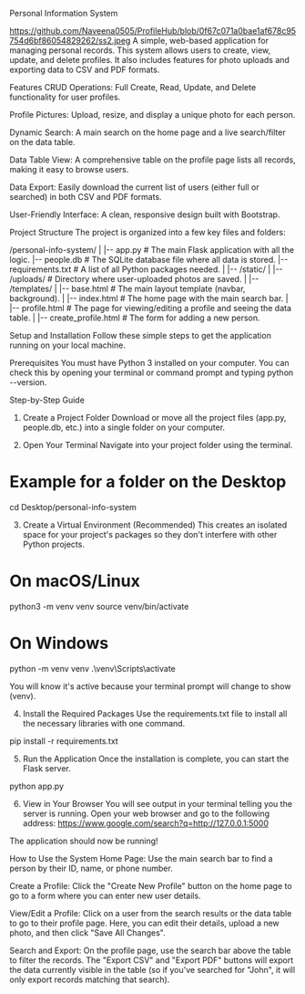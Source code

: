 Personal Information System

https://github.com/Naveena0505/ProfileHub/blob/0f67c071a0bae1af678c95754d6bf86054829262/ss2.jpeg
A simple, web-based application for managing personal records. This system allows users to create, view, update, and delete profiles. It also includes features for photo uploads and exporting data to CSV and PDF formats.

Features
CRUD Operations: Full Create, Read, Update, and Delete functionality for user profiles.

Profile Pictures: Upload, resize, and display a unique photo for each person.

Dynamic Search: A main search on the home page and a live search/filter on the data table.

Data Table View: A comprehensive table on the profile page lists all records, making it easy to browse users.

Data Export: Easily download the current list of users (either full or searched) in both CSV and PDF formats.

User-Friendly Interface: A clean, responsive design built with Bootstrap.

Project Structure
The project is organized into a few key files and folders:

/personal-info-system/
|
|-- app.py                  # The main Flask application with all the logic.
|-- people.db               # The SQLite database file where all data is stored.
|-- requirements.txt        # A list of all Python packages needed.
|
|-- /static/
|   |-- /uploads/           # Directory where user-uploaded photos are saved.
|
|-- /templates/
|   |-- base.html           # The main layout template (navbar, background).
|   |-- index.html          # The home page with the main search bar.
|   |-- profile.html        # The page for viewing/editing a profile and seeing the data table.
|   |-- create_profile.html # The form for adding a new person.

Setup and Installation
Follow these simple steps to get the application running on your local machine.

Prerequisites
You must have Python 3 installed on your computer. You can check this by opening your terminal or command prompt and typing python --version.

Step-by-Step Guide
1. Create a Project Folder
Download or move all the project files (app.py, people.db, etc.) into a single folder on your computer.

2. Open Your Terminal
Navigate into your project folder using the terminal.

# Example for a folder on the Desktop
cd Desktop/personal-info-system

3. Create a Virtual Environment (Recommended)
This creates an isolated space for your project's packages so they don't interfere with other Python projects.

# On macOS/Linux
python3 -m venv venv
source venv/bin/activate

# On Windows
python -m venv venv
.\venv\Scripts\activate

You will know it's active because your terminal prompt will change to show (venv).

4. Install the Required Packages
Use the requirements.txt file to install all the necessary libraries with one command.

pip install -r requirements.txt

5. Run the Application
Once the installation is complete, you can start the Flask server.

python app.py

6. View in Your Browser
You will see output in your terminal telling you the server is running. Open your web browser and go to the following address:
https://www.google.com/search?q=http://127.0.0.1:5000

The application should now be running!

How to Use the System
Home Page: Use the main search bar to find a person by their ID, name, or phone number.

Create a Profile: Click the "Create New Profile" button on the home page to go to a form where you can enter new user details.

View/Edit a Profile: Click on a user from the search results or the data table to go to their profile page. Here, you can edit their details, upload a new photo, and then click "Save All Changes".

Search and Export: On the profile page, use the search bar above the table to filter the records. The "Export CSV" and "Export PDF" buttons will export the data currently visible in the table (so if you've searched for "John", it will only export records matching that search).
